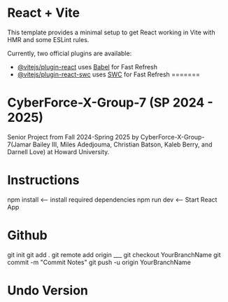 # React + Vite

This template provides a minimal setup to get React working in Vite with HMR and some ESLint rules.

Currently, two official plugins are available:

- [@vitejs/plugin-react](https://github.com/vitejs/vite-plugin-react/blob/main/packages/plugin-react/README.md) uses [Babel](https://babeljs.io/) for Fast Refresh
- [@vitejs/plugin-react-swc](https://github.com/vitejs/vite-plugin-react-swc) uses [SWC](https://swc.rs/) for Fast Refresh
=======
# CyberForce-X-Group-7 (SP 2024 - 2025)
Senior Project from Fall 2024-Spring 2025 by CyberForce-X-Group-7(Jamar Bailey III, Miles Adedjouma, Christian Batson, Kaleb Berry, and Darnell Love) at Howard University.

# Instructions
npm install <-- install required dependencies
npm run dev <-- Start React App

# Github
git init
git add .
git remote add origin ___
git checkout YourBranchName
git commit -m "Commit Notes"
git push -u origin YourBranchName
# Undo Version
